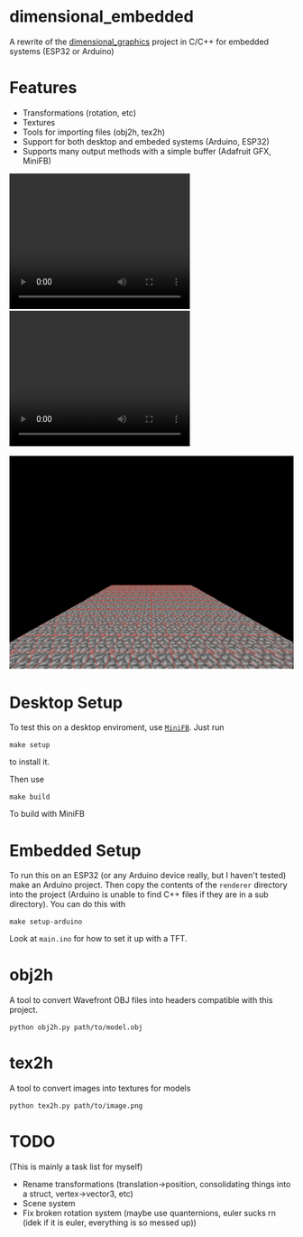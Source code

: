 # dimensional_embedded
A rewrite of the [dimensional_graphics](https://github.com/simplyrohan/dimensional_graphics) project in C/C++ for embedded systems (ESP32 or Arduino)

# Features
 - Transformations (rotation, etc)
 - Textures
 - Tools for importing files (obj2h, tex2h)
 - Support for both desktop and embeded systems (Arduino, ESP32)
 - Supports many output methods with a simple buffer (Adafruit GFX, MiniFB)

<video width="320" height="240" controls>
  <source src="https://github.com/simplyrohan/dimensional_embedded/blob/main/assets/embedded_cobblestone.mp4" type="video/mp4">
</video>
<video width="320" height="240" controls>
  <source src="https://github.com/simplyrohan/dimensional_embedded/blob/main/assets/embedded_cube.mp4" type="video/mp4">
</video>

![](assets/desktop_cobblestone.png)


# Desktop Setup
To test this on a desktop enviroment, use [`MiniFB`](https://github.com/emoon/minifb). Just run 
```
make setup
``` 
to install it.

Then use
```
make build
```
To build with MiniFB

# Embedded Setup
To run this on an ESP32 (or any Arduino device really, but I haven't tested) make an Arduino project. Then copy the contents of the `renderer` directory into the project (Arduino is unable to find C++ files if they are in a sub directory). You can do this with
```
make setup-arduino
```

Look at `main.ino` for how to set it up with a TFT.

# obj2h
A tool to convert Wavefront OBJ files into headers compatible with this project.

```
python obj2h.py path/to/model.obj
```

# tex2h
A tool to convert images into textures for models
```
python tex2h.py path/to/image.png
```

# TODO
(This is mainly a task list for myself)
 - Rename transformations (translation->position, consolidating things into a struct, vertex->vector3, etc)
 - Scene system 
 - Fix broken rotation system (maybe use quanternions, euler sucks rn (idek if it is euler, everything is so messed up))